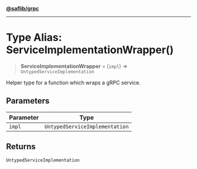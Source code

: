 [**@saflib/grpc**](../../index.md)

***

# Type Alias: ServiceImplementationWrapper()

> **ServiceImplementationWrapper** = (`impl`) => `UntypedServiceImplementation`

Helper type for a function which wraps a gRPC service.

## Parameters

| Parameter | Type |
| ------ | ------ |
| `impl` | `UntypedServiceImplementation` |

## Returns

`UntypedServiceImplementation`

